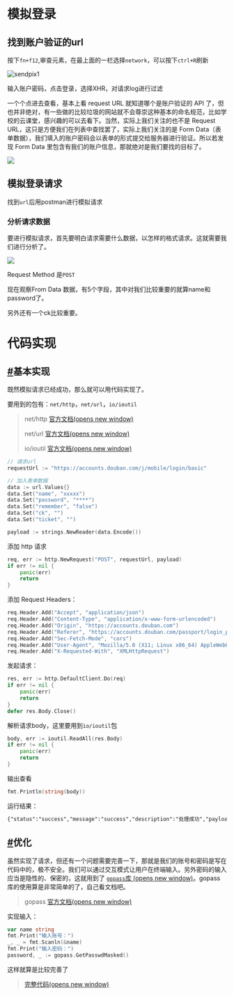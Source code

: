 # 模拟登录

## 找到账户验证的url

按下`fn+f12`,审查元素，在最上面的一栏选择`network`，可以按下`ctrl+R`刷新



![sendpix1](/home/wuyuxian/Typora/sendpix1.jpg)

输入账户密码，点击登录，选择XHR，对请求log进行过滤

一个个点进去查看，基本上看 request URL 就知道哪个是账户验证的 API 了，但也并非绝对，有一些做的比较垃圾的网站就不会尊崇这种基本的命名规范，比如学校的云课堂，感兴趣的可以去看下。当然，实际上我们关注的也不是 Request URL，这只是方便我们在列表中查找罢了，实际上我们关注的是 Form Data（表单数据），我们填入的账户密码会以表单的形式提交给服务器进行验证。所以若发现 Form Data 里包含有我们的账户信息，那就绝对是我们要找的目标了。

![](/home/wuyuxian/Typora/sendpix2.jpg)

## 模拟登录请求

找到`url`后用postman进行模拟请求

### 分析请求数据

要进行模拟请求，首先要明白请求需要什么数据，以怎样的格式请求。这就需要我们进行分析了。

![](/home/wuyuxian/Typora/sendpix2.jpg)

Request Method 是`POST`

现在观察From Data 数据，有5个字段，其中对我们比较重要的就算name和password了。

另外还有一个ck比较重要。

# 代码实现

## [#](https://muxi-studio.github.io/101/be/crawler/simulate_login.html#基本实现)基本实现

既然模拟请求已经成功，那么就可以用代码实现了。

要用到的包有：`net/http`，`net/url`，`io/ioutil`

> net/http [官方文档(opens new window)](https://godoc.org/net/http)
>
> net/url [官方文档(opens new window)](https://godoc.org/net/url)
>
> io/ioutil [官方文档(opens new window)](https://golang.org/pkg/io/ioutil/)

```go
// 请求url
requestUrl := "https://accounts.douban.com/j/mobile/login/basic"

// 加入表单数据
data := url.Values{}
data.Set("name", "xxxxx")
data.Set("password", "****")
data.Set("remember", "false")
data.Set("ck", "")
data.Set("ticket", "")

payload := strings.NewReader(data.Encode())
```

添加 http 请求

```go
req, err := http.NewRequest("POST", requestUrl, payload)
if err != nil {
	panic(err)
	return
}
```

添加 Request Headers：

```go
req.Header.Add("Accept", "application/json")
req.Header.Add("Content-Type", "application/x-www-form-urlencoded")
req.Header.Add("Origin", "https://accounts.douban.com")
req.Header.Add("Referer", "https://accounts.douban.com/passport/login_popup?login_source=anony")
req.Header.Add("Sec-Fetch-Mode", "cors")
req.Header.Add("User-Agent", "Mozilla/5.0 (X11; Linux x86_64) AppleWebKit/537.36 (KHTML, like Gecko) Chrome/76.0.3809.132 Safari/537.36")
req.Header.Add("X-Requested-With", "XMLHttpRequest")
```

发起请求：

```go
res, err := http.DefaultClient.Do(req)
if err != nil {
	panic(err)
	return
}
defer res.Body.Close()
```

解析请求body，这里要用到`io/ioutil`包

```go
body, err := ioutil.ReadAll(res.Body)
if err != nil {
	panic(err)
	return
}
```

输出查看

```go
fmt.Println(string(body))
```

运行结果：

```markdown
{"status":"success","message":"success","description":"处理成功","payload":{"account_info":{"name":"愆不阙","weixin_binded":true,......以下省略......}}}
```

## [#](https://muxi-studio.github.io/101/be/crawler/simulate_login.html#优化)优化

虽然实现了请求，但还有一个问题需要完善一下，那就是我们的账号和密码是写在代码中的，极不安全。我们可以通过交互模式让用户在终端输入。另外密码的输入应当是隐性的、保密的，这就用到了 [`gopass`库 (opens new window)](https://github.com/howeyc/gopass)。gopass 库的使用算是非常简单的了，自己看文档吧。

> gopass [官方文档(opens new window)](https://godoc.org/github.com/howeyc/gopass)

实现输入：

```go
var name string
fmt.Print("输入账号：")
_, _ = fmt.Scanln(&name)
fmt.Print("输入密码：")
password, _ := gopass.GetPasswdMasked()
```

这样就算是比较完善了

> [完整代码(opens new window)](https://github.com/Shadowmaple/go/blob/master/crawler/doubanLogin.go)
